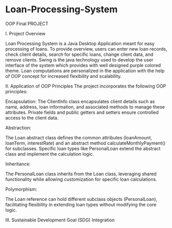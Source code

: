 # Loan-Processing-System
OOP Final PROJECT

I. Project Overview

Loan Processing System is a Java Desktop Application meant for easy processing of loans. To provide overview, users can enter new loan records, check client details, search for specific loans, change client data, and remove clients. Swing is the java technology used to develop the user interface of the system which provides with well designed purple colored theme. Loan computations are personalized in the application with the help of OOP concept for increased flexibility and scalability.

II. Application of OOP Principles
The project incorporates the following OOP principles:

Encapsulation:
The ClientInfo class encapsulates client details such as name, address, loan information, and associated methods to manage these attributes.
Private fields and public getters and setters ensure controlled access to the client data.

Abstraction:

The Loan abstract class defines the common attributes (loanAmount, loanTerm, interestRate) and an abstract method calculateMonthlyPayment() for subclasses.
Specific loan types like PersonalLoan extend the abstract class and implement the calculation logic.

Inheritance:

The PersonalLoan class inherits from the Loan class, leveraging shared functionality while allowing customization for specific loan calculations.

Polymorphism:

The Loan reference can hold different subclass objects (PersonalLoan), facilitating flexibility in extending loan types without modifying the core logic.


III. Sustainable Development Goal (SDG) Integration

